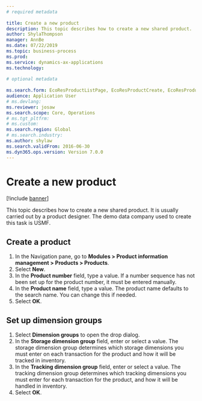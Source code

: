 ```yaml
--- 
# required metadata 
 
title: Create a new product
description: This topic describes how to create a new shared product. 
author: ShylaThompson
manager: AnnBe 
ms.date: 07/22/2019
ms.topic: business-process 
ms.prod:  
ms.service: dynamics-ax-applications 
ms.technology:  
 
# optional metadata 
 
ms.search.form: EcoResProductListPage, EcoResProductCreate, EcoResProductDetails, EcoResProductInventoryDimensionGroups   
audience: Application User 
# ms.devlang:  
ms.reviewer: josaw
ms.search.scope: Core, Operations 
# ms.tgt_pltfrm:  
# ms.custom:  
ms.search.region: Global
# ms.search.industry: 
ms.author: shylaw
ms.search.validFrom: 2016-06-30 
ms.dyn365.ops.version: Version 7.0.0 
---
```

# Create a new product

[!include [banner](../../includes/banner.md)]

This topic describes how to create a new shared product. It is usually carried out by a product designer. The demo data company used to create this task is USMF.


## Create a product
1. In the Navigation pane, go to **Modules > Product information management > Products > Products**.
2. Select **New**.
3. In the **Product number** field, type a value. If a number sequence has not been set up for the product number, it must be entered manually.  
4. In the **Product name** field, type a value. The product name defaults to the search name. You can change this if needed.  
5. Select **OK**.

## Set up dimension groups
1. Select **Dimension groups** to open the drop dialog.
2. In the **Storage dimension group** field, enter or select a value. The storage dimension group determines which storage dimensions you must enter on each transaction for the product and how it will be tracked in inventory.  
3. In the **Tracking dimension group** field, enter or select a value. The tracking dimension group determines which tracking dimensions you must enter for each transaction for the product, and how it will be handled in inventory.  
4. Select **OK**.

